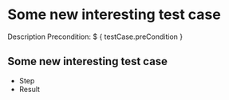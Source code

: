 # Some new interesting test case
Description
Precondition: $ { testCase.preCondition }

## Some new interesting test case
* Step
* Result